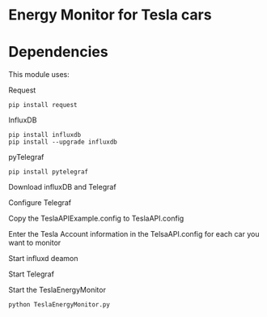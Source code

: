 # Energy Monitor for Tesla cars

# Dependencies 
This module uses: 

Request

	pip install request

InfluxDB

	pip install influxdb
	pip install --upgrade influxdb

pyTelegraf

	pip install pytelegraf

Download influxDB and Telegraf

Configure Telegraf 

Copy the TeslaAPIExample.config to TeslaAPI.config

Enter the Tesla Account information in the TelsaAPI.config for each car you want to monitor

Start influxd deamon 

Start Telegraf

Start the TeslaEnergyMonitor

	python TeslaEnergyMonitor.py 